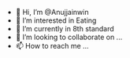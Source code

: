 - 👋 Hi, I’m @Anujjainwin
- 👀 I’m interested in Eating
- 🌱 I’m currently in 8th standard
- 💞️ I’m looking to collaborate on ...
- 📫 How to reach me ...

<!---
Anujjainwin/Anujjainwin is a ✨ special ✨ repository because its `README.md` (this file) appears on your GitHub profile.
You can click the Preview link to take a look at your changes.
--->
